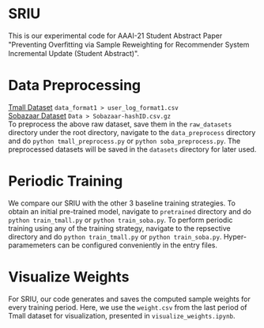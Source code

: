 # SRIU
This is our experimental code for AAAI-21 Student Abstract Paper "Preventing Overﬁtting via Sample Reweighting for Recommender System Incremental Update (Student Abstract)". 

# Data Preprocessing
[Tmall Dataset](https://tianchi.aliyun.com/dataset/dataDetail?dataId=42) `data_format1 > user_log_format1.csv`\
[Sobazaar Dataset](https://github.com/hainguyen-telenor/Learning-to-rank-from-implicit-feedback) `Data > Sobazaar-hashID.csv.gz`\
To preprocess the above raw dataset, save them in the `raw_datasets` directory under the root directory, navigate to the `data_preprocess` directory and do `python tmall_preprocess.py` or `python soba_preprocess.py`. The preprocessed datasets will be saved in the `datasets` directory for later used.

# Periodic Training
We compare our SRIU with the other 3 baseline training strategies. To obtain an initial pre-trained model, navigate to `pretrained` directory and do `python train_tmall.py` or `python train_soba.py`. To perform periodic training using any of the training strategy, navigate to the repsective directory and do `python train_tmall.py` or `python train_soba.py`. Hyper-paramemeters can be configured conveniently in the entry files.

# Visualize Weights
For SRIU, our code generates and saves the computed sample weights for every training period. Here, we use the `weight.csv` from the last period of Tmall dataset for visualization, presented in `visualize_weights.ipynb`.
